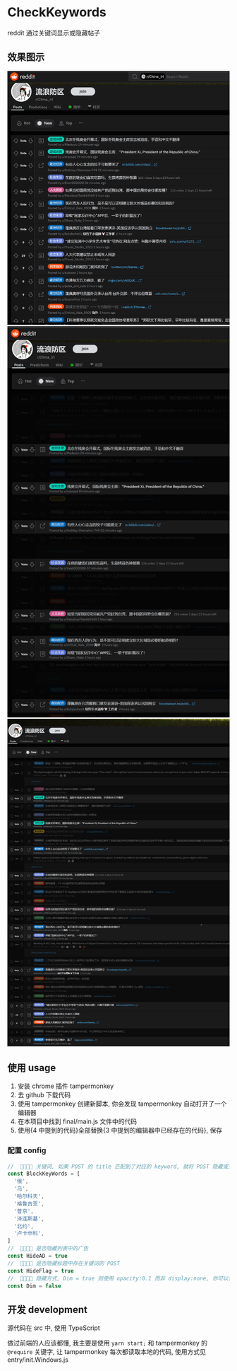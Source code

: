 # CheckKeywords

reddit 通过关键词显示或隐藏帖子

## 效果图示

![](screenshoot/01.png)
![](screenshoot/02.png)
![](screenshoot/03.png)

## 使用 usage

1. 安装 chrome 插件 tampermonkey
2. 去 github 下载代码
3. 使用 tampermonkey 创建新脚本, 你会发现 tampermonkey 自动打开了一个编辑器
4. 在本项目中找到 final/main.js 文件中的代码
5. 使用{4 中提到的代码}全部替换{3 中提到的编辑器中已经存在的代码}, 保存

### 配置 config

```js
//  🚧🔧🔩🧱 关键词, 如果 POST 的 title 匹配到了对应的 keyword, 就将 POST 隐藏或变半透明
const BlockKeyWords = [
  '俄',
  '乌',
  '哈尔科夫',
  '格鲁吉亚',
  '普京',
  '泽连斯基',
  '北约',
  '卢卡申科',
]
//  🚧🔧🔩🧱 是否隐藏列表中的广告
const HideAD = true
//  🚧🔧🔩🧱 是否隐藏标题中存在关键词的 POST
const HideFlag = true
//  🚧🔧🔩🧱 隐藏方式, Dim = true 则使用 opacity:0.1 而非 display:none, 你可以使用这种方式检测那些帖子被屏蔽了
const Dim = false
```

## 开发 development

源代码在 src 中, 使用 TypeScript

做过前端的人应该都懂, 我主要是使用 `yarn start;` 和 tampermonkey 的 `@require` 关键字, 让 tampermonkey 每次都读取本地的代码, 使用方式见 entry/init.Windows.js
